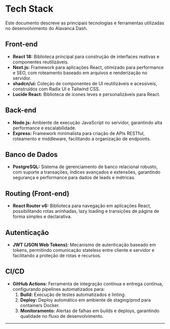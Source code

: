 # Tech Stack

Este documento descreve as principais tecnologias e ferramentas utilizadas no desenvolvimento do Alavanca Dash.

## Front-end
- **React 18:** Biblioteca principal para construção de interfaces reativas e componentes reutilizáveis.
- **Next.js:** Framework para aplicações React, otimizado para performance e SEO, com roteamento baseado em arquivos e renderização no servidor.
- **shadcn/ui:** Coleção de componentes de UI reutilizáveis e acessíveis, construídos com Radix UI e Tailwind CSS.
- **Lucide React:** Biblioteca de ícones leves e personalizáveis para React.

## Back-end
- **Node.js:** Ambiente de execução JavaScript no servidor, garantindo alta performance e escalabilidade.
- **Express:** Framework minimalista para criação de APIs RESTful, roteamento e middleware, facilitando a organização de endpoints.

## Banco de Dados
- **PostgreSQL:** Sistema de gerenciamento de banco relacional robusto, com suporte a transações, índices avançados e extensões, garantindo segurança e performance para dados de leads e métricas.

## Routing (Front-end)
- **React Router v6:** Biblioteca para navegação em aplicações React, possibilitando rotas aninhadas, lazy loading e transições de página de forma simples e declarativa.

## Autenticação
- **JWT (JSON Web Tokens):** Mecanismo de autenticação baseado em tokens, permitindo comunicação stateless entre cliente e servidor e facilitando a proteção de rotas e recursos.

## CI/CD
- **GitHub Actions:** Ferramenta de integração contínua e entrega contínua, configurando pipelines automatizados para:
  1. **Build:** Execução de testes automatizados e linting.
  2. **Deploy:** Deploy automático em ambiente de staging/prod para containers Docker.
  3. **Monitoramento:** Alertas de falhas em builds e deploys, garantindo qualidade no fluxo de desenvolvimento.

---